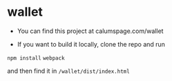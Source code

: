 # wallet

* You can find this project at calumspage.com/wallet

* If you want to build it locally, clone the repo and run

`npm install`
`webpack`

and then find it in `/wallet/dist/index.html`

